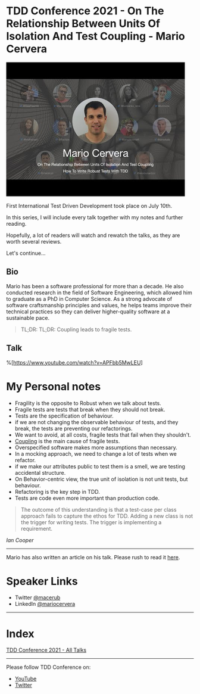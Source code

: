 # TDD Conference 2021 - On The Relationship Between Units Of Isolation And Test Coupling - Mario Cervera

![TDD Conference 2021 - On The Relationship Between Units Of Isolation And Test Coupling - Mario Cervera](mario.jpg)

First International Test Driven Development took place on July 10th. 

In this series, I will include every talk together with my notes and further reading.

Hopefully, a lot of readers will watch and rewatch the talks, as they are worth several reviews.

Let's continue...

## Bio 

Mario has been a software professional for more than a decade. He also conducted research in the field of Software Engineering, which allowed him to graduate as a PhD in Computer Science. As a strong advocate of software craftsmanship principles and values, he helps teams improve their technical practices so they can deliver higher-quality software at a sustainable pace.
  
> TL;DR: TL;DR: Coupling leads to fragile tests.

## Talk

%[https://www.youtube.com/watch?v=APFbb5MwLEU]

# My Personal notes

- Fragility is the opposite to Robust when we talk about tests.
- Fragile tests are tests that break when they should not break.
- Tests are the specification of behaviour.
- if we are not changing the observable behaviour of tests, and they break, the tests are preventing our refactorings.
- We want to avoid, at all costs, fragile tests that fail when they shouldn't.
- [Coupling](../../Theory/Coupling%20-%20The%20one%20and%20only%20software%20design%20problem/readme.md) is the main cause of fragile tests.
- Overspecified software makes more assumptions than necessary.
- In a mocking approach, we need to change a lot of tests when we refactor.
- if we make our attributes public to test them is a smell, we are testing accidental structure.
- On Behavior-centric view, the true unit of isolation is not unit tests, but behaviour.
- Refactoring is the key step in TDD.
- Tests are code even more important than production code.

>  The outcome of this understanding is that a test-case per class approach fails to capture the ethos for TDD. Adding a new class is not the trigger for writing tests. The trigger is implementing a requirement.

_Ian Cooper_

* * *

Mario has also written an article on his talk.
Please rush to read it [here](https://mariocervera.com/talk-1st-international-conference-tdd#ckrnf3pkq0bg5fws15gwgg8a8).

# Speaker Links

- Twitter [@macerub](https://twitter.com/macerub) 
- LinkedIn [@mariocervera](https://www.linkedin.com/in/mariocervera) 

* * *

# Index

[TDD Conference 2021 - All Talks](../../TDD%20Conference%202021/TDD%20Conference%202021%20-%20All%20Talks/readme.md)

* * *

Please follow TDD Conference on:

- [YouTube](https://www.youtube.com/channel/UCKn-DadPoyYssfAOMk1LSew)
- [Twitter](https://twitter.com/tddconf)

